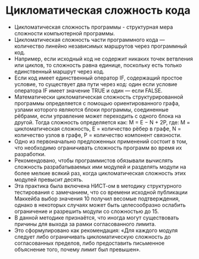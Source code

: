 # Цикломатическая сложность кода
- Цикломатическая сложность программы - структурная мера сложности компьютерной программы.
- Цикломатическая сложность части программного кода — количество линейно независимых маршрутов через программный код.
- Например, если исходный код не содержит никаких точек ветвления или циклов, то сложность равна единице, поскольку есть только единственный маршрут через код.
- Если код имеет единственный оператор IF, содержащий простое условие, то существует два пути через код: один если условие оператора IF имеет значение TRUE и один — если FALSE.
- Математически цикломатическая сложность структурированной программы определяется с помощью ориентированного графа, узлами которого являются блоки программы, соединенные рёбрами, если управление может переходить с одного блока на другой. 
Тогда сложность определяется как:
M = E − N + 2P,
где:
M = цикломатическая сложность,
E = количество рёбер в графе,
N = количество узлов в графе,
P = количество компонент связности.
- Одно из первоначально предложенных  применений состоит в том, что необходимо ограничивать сложность программ во время их разработки.
- Рекомендовано, чтобы программистов обязывали вычислять сложность разрабатываемых ими модулей и разделять модули на более мелкие всякий раз, когда цикломатическая сложность этих модулей превысит десять.
- Эта практика была включена НИСТ-ом в методику структурного тестирования с замечанием, что со времени исходной публикации Маккейба выбор значения 10 получил весомые подтверждения, однако в некоторых случаях может быть целесообразно ослабить ограничение и разрешить модули со сложностью до 15.
- В данной методике признаётся, что иногда могут существовать причины для выхода за рамки согласованного лимита.
- Это сформулировано как рекомендация: «Для каждого модуля следует либо ограничивать цикломатическую сложность до согласованных пределов, либо предоставить письменное объяснение того, почему лимит был превышен».
